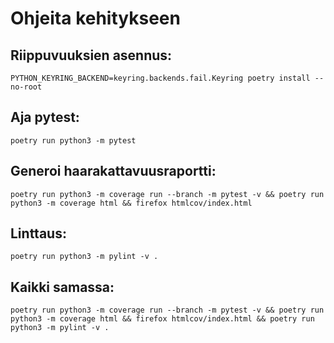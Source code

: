 # Ohjeita kehitykseen
## Riippuvuuksien asennus:
`PYTHON_KEYRING_BACKEND=keyring.backends.fail.Keyring poetry install --no-root`

## Aja pytest:
`poetry run python3 -m pytest`

## Generoi haarakattavuusraportti:
`poetry run python3 -m coverage run --branch -m pytest -v && poetry run python3 -m coverage html && firefox htmlcov/index.html`

## Linttaus:
`poetry run python3 -m pylint -v .`

## Kaikki samassa:
`poetry run python3 -m coverage run --branch -m pytest -v && poetry run python3 -m coverage html && firefox htmlcov/index.html && poetry run python3 -m pylint -v .`

